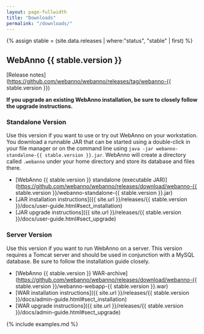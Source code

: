 ```yaml
---
layout: page-fullwidth
title: "Downloads"
permalink: "/downloads/"
---
```


{% assign stable = (site.data.releases | where:"status", "stable" | first) %}

## WebAnno {{ stable.version }}

[Release notes](https://github.com/webanno/webanno/releases/tag/webanno-{{ stable.version }})

**If you upgrade an existing WebAnno installation, be sure to closely follow the upgrade instructions.**

### Standalone Version

Use this version if you want to use or try out WebAnno on your workstation. You download a runnable
JAR that can be started using a double-click in your file manager or on the command line using
`java -jar webanno-standalone-{{ stable.version }}.jar`. WebAnno will create a directory called
`.webanno` under your home directory and store its database and files there.

* [WebAnno {{ stable.version }} standalone (executable JAR)](https://github.com/webanno/webanno/releases/download/webanno-{{ stable.version }}/webanno-standalone-{{ stable.version }}.jar) <github-downloads user='webanno' repo='webanno' tag='webanno-{{ stable.version }}' asset='webanno-standalone-{{ stable.version }}.jar' ></github-downloads>
* [JAR installation instructions]({{ site.url }}/releases/{{ stable.version }}/docs/user-guide.html#sect_installation) 
* [JAR upgrade instructions]({{ site.url }}/releases/{{ stable.version }}/docs/user-guide.html#sect_upgrade) 

### Server Version

Use this version if you want to run WebAnno on a server. This version requires a Tomcat server and
should be used in conjunction with a MySQL database. Be sure to follow the installation guide
closely.

* [WebAnno {{ stable.version }} WAR-archive](https://github.com/webanno/webanno/releases/download/webanno-{{ stable.version }}/webanno-webapp-{{ stable.version }}.war) <github-downloads user='webanno' repo='webanno' tag='webanno-{{ stable.version }}' asset='webanno-webapp-{{ stable.version }}.war' ></github-downloads>
* [WAR installation instructions]({{ site.url }}/releases/{{ stable.version }}/docs/admin-guide.html#sect_installation)
* [WAR upgrade instructions]({{ site.url }}/releases/{{ stable.version }}/docs/admin-guide.html#sect_upgrade)

{% include examples.md %}